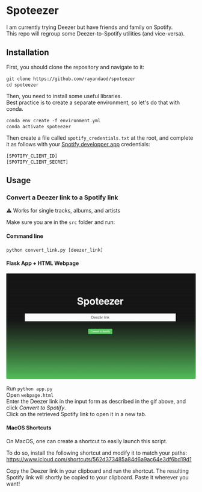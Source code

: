 # Spoteezer
I am currently trying Deezer but have friends and family on Spotify.\
This repo will regroup some Deezer-to-Spotify utilities (and vice-versa).

## Installation

First, you should clone the repository and navigate to it:
```
git clone https://github.com/rayandaod/spoteezer
cd spoteezer
```

Then, you need to install some useful libraries.\
Best practice is to create a separate environment, so let's do that with conda.
```
conda env create -f environment.yml
conda activate spoteezer
```

Then create a file called `spotify_credentials.txt` at the root, and complete it as follows with your [Spotify developper app](https://developer.spotify.com/dashboard/applications) credentials:
```
[SPOTIFY_CLIENT_ID]
[SPOTIFY_CLIENT_SECRET]
```

## Usage

### Convert a Deezer link to a Spotify link

⚠️ Works for single tracks, albums, and artists

Make sure you are in the `src` folder and run:

#### Command line

`python convert_link.py [deezer_link]`

#### Flask App + HTML Webpage

![alt text](resources/convert_link.gif)

Run `python app.py`\
Open `webpage.html`\
Enter the Deezer link in the input form as described in the gif above, and click _Convert to Spotify_.\
Click on the retrieved Spotify link to open it in a new tab.

#### MacOS Shortcuts

On MacOS, one can create a shortcut to easily launch this script.

To do so, install the following shortcut and modify it to match your paths:
https://www.icloud.com/shortcuts/562d373485a84d6a9ac64e3df6bd19d1

Copy the Deezer link in your clipboard and run the shortcut. The resulting Spotify link will shortly be copied to your clipboard. Paste it wherever you want!